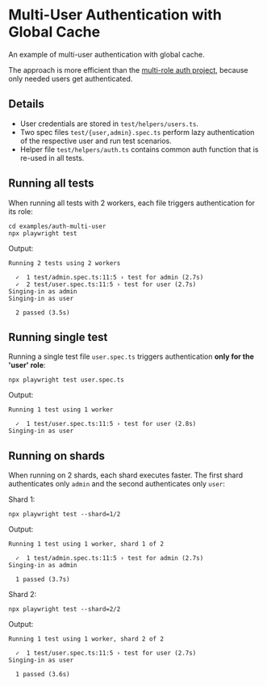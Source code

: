# Multi-User Authentication with Global Cache

An example of multi-user authentication with global cache. 

The approach is more efficient than the [multi-role auth project](https://playwright.dev/docs/auth#multiple-signed-in-roles), because only needed users get authenticated.

## Details
- User credentials are stored in `test/helpers/users.ts`.
- Two spec files `test/{user,admin}.spec.ts` perform lazy authentication of the respective user and run test scenarios.
- Helper file `test/helpers/auth.ts` contains common auth function that is re-used in all tests.

## Running all tests
When running all tests with 2 workers, each file triggers authentication for its role:
```
cd examples/auth-multi-user
npx playwright test
```
Output:
```
Running 2 tests using 2 workers

  ✓  1 test/admin.spec.ts:11:5 › test for admin (2.7s)
  ✓  2 test/user.spec.ts:11:5 › test for user (2.7s)
Singing-in as admin
Singing-in as user

  2 passed (3.5s)
```

## Running single test 
Running a single test file `user.spec.ts` triggers authentication **only for the 'user' role**:
```
npx playwright test user.spec.ts
```
Output:
```
Running 1 test using 1 worker

  ✓  1 test/user.spec.ts:11:5 › test for user (2.8s)
Singing-in as user
```

## Running on shards
When running on 2 shards, each shard executes faster. 
The first shard authenticates only `admin` and the second authenticates only `user`:

Shard 1:
```
npx playwright test --shard=1/2
```
Output:
```
Running 1 test using 1 worker, shard 1 of 2

  ✓  1 test/admin.spec.ts:11:5 › test for admin (2.7s)
Singing-in as admin

  1 passed (3.7s)
```

Shard 2:
```
npx playwright test --shard=2/2
```
Output:
```
Running 1 test using 1 worker, shard 2 of 2

  ✓  1 test/user.spec.ts:11:5 › test for user (2.7s)
Singing-in as user

  1 passed (3.6s)
```